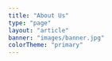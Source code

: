 ```yaml
---
title: "About Us"
type: "page"
layout: "article"
banner: "images/banner.jpg"
colorTheme: "primary"
---
```

